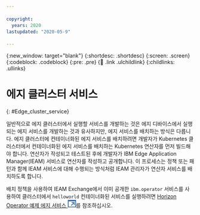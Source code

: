 ```yaml
---

copyright:
  years: 2020
lastupdated: "2020-05-9"

---
```


{:new_window: target="blank"}
{:shortdesc: .shortdesc}
{:screen: .screen}
{:codeblock: .codeblock}
{:pre: .pre}
{:child: .link .ulchildlink}
{:childlinks: .ullinks}

# 에지 클러스터 서비스
{: #Edge_cluster_service}

일반적으로 에지 클러스터에서 실행할 서비스를 개발하는 것은 에지 디바이스에서 실행되는 에지 서비스를 개발하는 것과
유사하지만, 에지 서비스를 배치하는 방식은 다릅니다. 에지 클러스터에 컨테이너화된 에지 서비스를 배치하려면 개발자가 Kubernetes 클러스터에서 컨테이너화된 에지 서비스를 배치하는 Kubernetes 연산자를 먼저 빌드해야 합니다. 연산자가 작성되고 테스트된 후에 개발자가 IBM Edge Application Manager(IEAM) 서비스로 연산자를 작성하고 공개합니다. 이 프로세스는 정책 또는 패턴과 함께 IEAM 서비스에 대해 수행되는 방식처럼 IEAM 관리자가 연산자 서비스를 배치하도록 합니다.

배치 정책을 사용하여 IEAM Exchange에서 이미 공개한 `ibm.operator` 서비스를 사용하여
클러스터에서 `helloworld` 컨테이너화된 서비스를 실행하려면
[Horizon Operator 예제 에지 서비스 ![새 탭에 열림](../../images/icons/launch-glyph.svg "새 탭에 열림")](https://github.com/open-horizon/examples/tree/master/edge/services/operator#horizon-operator-example-edge-service)를 참조하십시오.
